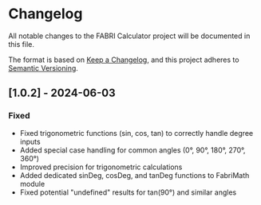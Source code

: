 # Changelog

All notable changes to the FABRI Calculator project will be documented in this file.

The format is based on [Keep a Changelog](https://keepachangelog.com/en/1.0.0/),
and this project adheres to [Semantic Versioning](https://semver.org/spec/v2.0.0.html).

## [1.0.2] - 2024-06-03

### Fixed
- Fixed trigonometric functions (sin, cos, tan) to correctly handle degree inputs
- Added special case handling for common angles (0°, 90°, 180°, 270°, 360°)
- Improved precision for trigonometric calculations
- Added dedicated sinDeg, cosDeg, and tanDeg functions to FabriMath module
- Fixed potential "undefined" results for tan(90°) and similar angles

